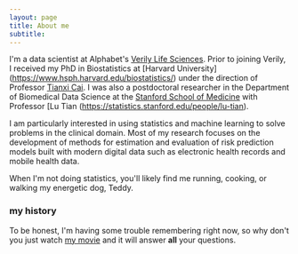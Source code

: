 ```yaml
---
layout: page
title: About me
subtitle: 
---
```


I'm a data scientist at Alphabet's [Verily Life Sciences](https://verily.com/).  Prior to joining Verily, I received my PhD in  Biostatistics at [Harvard University] (https://www.hsph.harvard.edu/biostatistics/) under the direction of Professor [Tianxi Cai](https://www.hsph.harvard.edu/tianxi-cai/). I was also a postdoctoral researcher in the Department of Biomedical Data Science at the [Stanford School of Medicine](http://med.stanford.edu/dbds.html) with Professor [Lu Tian (https://statistics.stanford.edu/people/lu-tian).

I am particularly interested in using statistics and machine learning to solve problems in the clinical domain.  Most of my research focuses on the development of methods for estimation and evaluation of risk prediction models built with modern digital data such as electronic health records and mobile health data.
		
When I'm not doing statistics, you'll likely find me running, cooking, or walking my energetic dog, Teddy. 

### my history

To be honest, I'm having some trouble remembering right now, so why don't you just watch [my movie](http://en.wikipedia.org/wiki/The_Princess_Bride_%28film%29) and it will answer **all** your questions.
